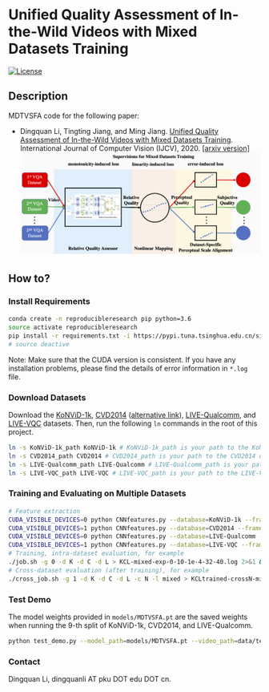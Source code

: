 # Unified Quality Assessment of In-the-Wild Videos with Mixed Datasets Training
[![License](https://img.shields.io/github/license/mashape/apistatus.svg?maxAge=2592000)](License)

## Description
MDTVSFA code for the following paper:

- Dingquan Li, Tingting Jiang, and Ming Jiang. [Unified Quality Assessment of In-the-Wild Videos with Mixed Datasets Training](). International Journal of Computer Vision (IJCV), 2020. [[arxiv version]]()
![Framework](Framework.png)

## How to?
### Install Requirements
```bash
conda create -n reproducibleresearch pip python=3.6
source activate reproducibleresearch
pip install -r requirements.txt -i https://pypi.tuna.tsinghua.edu.cn/simple
# source deactive
```
Note: Make sure that the CUDA version is consistent. If you have any installation problems, please find the details of error information in `*.log` file.

### Download Datasets
Download the [KoNViD-1k](http://database.mmsp-kn.de/konvid-1k-database.html), [CVD2014](https://www.mv.helsinki.fi/home/msjnuuti/CVD2014/) ([alternative link](https://zenodo.org/record/2646315#.X6OmVC-1H3Q)), [LIVE-Qualcomm](http://live.ece.utexas.edu/research/incaptureDatabase/index.html), and [LIVE-VQC](http://live.ece.utexas.edu/research/LIVEVQC/index.html) datasets. Then, run the following `ln` commands in the root of this project.

```bash
ln -s KoNViD-1k_path KoNViD-1k # KoNViD-1k_path is your path to the KoNViD-1k dataset
ln -s CVD2014_path CVD2014 # CVD2014_path is your path to the CVD2014 dataset
ln -s LIVE-Qualcomm_path LIVE-Qualcomm # LIVE-Qualcomm_path is your path to the LIVE-Qualcomm dataset
ln -s LIVE-VQC_path LIVE-VQC # LIVE-VQC_path is your path to the LIVE-VQC dataset
``` 

### Training and Evaluating on Multiple Datasets

```bash
# Feature extraction
CUDA_VISIBLE_DEVICES=0 python CNNfeatures.py --database=KoNViD-1k --frame_batch_size=64
CUDA_VISIBLE_DEVICES=1 python CNNfeatures.py --database=CVD2014 --frame_batch_size=32
CUDA_VISIBLE_DEVICES=0 python CNNfeatures.py --database=LIVE-Qualcomm --frame_batch_size=8
CUDA_VISIBLE_DEVICES=1 python CNNfeatures.py --database=LIVE-VQC --frame_batch_size=8
# Training, intra-dataset evaluation, for example 
./job.sh -g 0 -d K -d C -d L > KCL-mixed-exp-0-10-1e-4-32-40.log 2>&1 &
# Cross-dataset evaluation (after training), for example
./cross_job.sh -g 1 -d K -d C -d L -c N -l mixed > KCLtrained-crossN-mixed-exp-0-10.log 2>&1 &
```

### Test Demo

The model weights provided in `models/MDTVSFA.pt` are the saved weights when running the 9-th split of KoNViD-1k, CVD2014, and LIVE-Qualcomm.
```bash
python test_demo.py --model_path=models/MDTVSFA.pt --video_path=data/test.mp4
```

### Contact
Dingquan Li, dingquanli AT pku DOT edu DOT cn.
